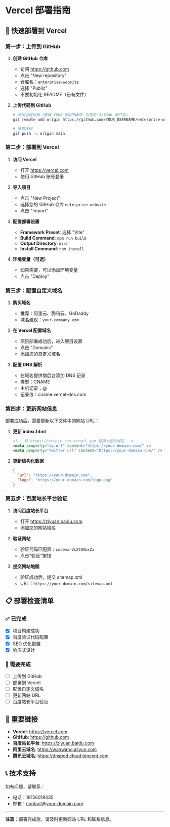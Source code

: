 # Vercel 部署指南

## 🚀 快速部署到 Vercel

### 第一步：上传到 GitHub

1. **创建 GitHub 仓库**
   - 访问 https://github.com
   - 点击 "New repository"
   - 仓库名：`enterprise-website`
   - 选择 "Public"
   - 不要初始化 README（已有文件）

2. **上传代码到 GitHub**
   ```bash
   # 添加远程仓库（替换 YOUR_USERNAME 为您的 GitHub 用户名）
   git remote add origin https://github.com/YOUR_USERNAME/enterprise-website.git
   
   # 推送代码
   git push -u origin main
   ```

### 第二步：部署到 Vercel

1. **访问 Vercel**
   - 打开 https://vercel.com
   - 使用 GitHub 账号登录

2. **导入项目**
   - 点击 "New Project"
   - 选择您的 GitHub 仓库 `enterprise-website`
   - 点击 "Import"

3. **配置部署设置**
   - **Framework Preset**: 选择 "Vite"
   - **Build Command**: `npm run build`
   - **Output Directory**: `dist`
   - **Install Command**: `npm install`

4. **环境变量（可选）**
   - 如果需要，可以添加环境变量
   - 点击 "Deploy"

### 第三步：配置自定义域名

1. **购买域名**
   - 推荐：阿里云、腾讯云、GoDaddy
   - 域名建议：`your-company.com`

2. **在 Vercel 配置域名**
   - 项目部署成功后，进入项目设置
   - 点击 "Domains"
   - 添加您的自定义域名

3. **配置 DNS 解析**
   - 在域名提供商后台添加 DNS 记录
   - 类型：CNAME
   - 主机记录：@
   - 记录值：cname.vercel-dns.com

### 第四步：更新网站信息

部署成功后，需要更新以下文件中的网站 URL：

1. **更新 index.html**
   ```html
   <!-- 将 https://tttest-ten.vercel.app 替换为您的域名 -->
   <meta property="og:url" content="https://your-domain.com/" />
   <meta property="twitter:url" content="https://your-domain.com/" />
   ```

2. **更新结构化数据**
   ```json
   {
     "url": "https://your-domain.com",
     "logo": "https://your-domain.com/logo.png"
   }
   ```

### 第五步：百度站长平台验证

1. **访问百度站长平台**
   - 打开 https://ziyuan.baidu.com
   - 添加您的网站域名

2. **验证网站**
   - 验证代码已配置：`codeva-VsZt0VbsZa`
   - 点击"验证"按钮

3. **提交网站地图**
   - 验证成功后，提交 sitemap.xml
   - URL：`https://your-domain.com/sitemap.xml`

## 📋 部署检查清单

### ✅ 已完成
- [x] 项目构建成功
- [x] 百度验证代码配置
- [x] SEO 优化配置
- [x] 响应式设计

### 🔄 需要完成
- [ ] 上传到 GitHub
- [ ] 部署到 Vercel
- [ ] 配置自定义域名
- [ ] 更新网站 URL
- [ ] 百度站长平台验证

## 🔗 重要链接

- **Vercel**: https://vercel.com
- **GitHub**: https://github.com
- **百度站长平台**: https://ziyuan.baidu.com
- **阿里云域名**: https://wanwang.aliyun.com
- **腾讯云域名**: https://dnspod.cloud.tencent.com

## 📞 技术支持

如有问题，请联系：
- 电话：18156018435
- 邮箱：contact@your-domain.com

---

**注意**：部署完成后，请及时更新网站 URL 和联系信息。 